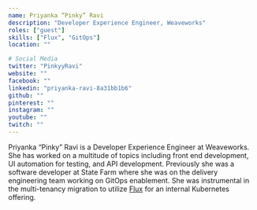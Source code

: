 ```yaml
---
name: Priyanka “Pinky” Ravi
description: "Developer Experience Engineer, Weaveworks"
roles: ["guest"]
skills: ["Flux", "GitOps"]
location: ""

# Social Media 
twitter: "PinkyyRavi"
website: ""
facebook: ""
linkedin: "priyanka-ravi-8a31bb1b6"
github: ""
pinterest: ""
instagram: ""
youtube: ""
twitch: ""
---
```


Priyanka “Pinky” Ravi is a Developer Experience Engineer at Weaveworks. She has worked on a multitude of topics including front end development, UI automation for testing, and API development. Previously she was a software developer at State Farm where she was on the delivery engineering team working on GitOps enablement. She was instrumental in the multi-tenancy migration to utilize [Flux](https://fluxcd.io/) for an internal Kubernetes offering.

<!--more-->


<!-- ## Highlights

{{< youtube id="_8Zobz7qbqo" class="youtube-video-shortcode" >}} -->
